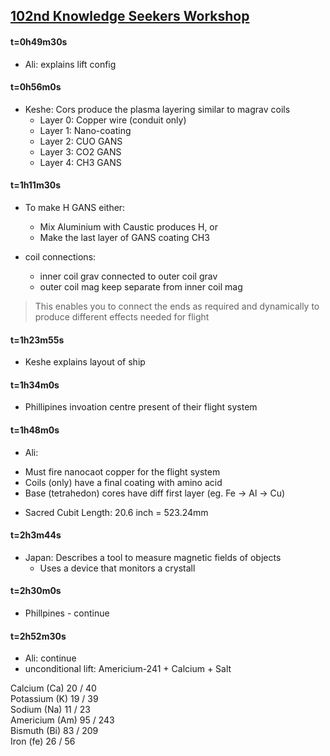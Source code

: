 
## [102nd Knowledge Seekers Workshop](https://www.youtube.com/watch?v=Tm61NHWOOLs)


#### t=0h49m30s
* Ali: explains lift config

#### t=0h56m0s
* Keshe: Cors produce the plasma layering similar to magrav coils
  - Layer 0: Copper wire (conduit only)
  - Layer 1: Nano-coating
  - Layer 2: CUO GANS
  - Layer 3: CO2 GANS
  - Layer 4: CH3 GANS


#### t=1h11m30s
* To make H GANS either:
  - Mix Aluminium with Caustic produces H, or
  - Make the last layer of GANS coating CH3

* coil connections:
  - inner coil grav connected to outer coil grav
  - outer coil mag keep separate from inner coil mag

> This enables you to connect the ends as required and dynamically to produce different effects needed for flight

#### t=1h23m55s
* Keshe explains layout of ship 


#### t=1h34m0s
* Phillipines invoation centre present of their flight system


#### t=1h48m0s
* Ali:
- Must fire nanocaot copper for the flight system
- Coils (only) have a final coating with amino acid
- Base (tetrahedon) cores have diff first layer (eg. Fe -> Al -> Cu)

* Sacred Cubit Length: 20.6 inch = 523.24mm

#### t=2h3m44s
* Japan: Describes a tool to measure magnetic fields of objects
  - Uses a device that monitors a crystall

#### t=2h30m0s
* Phillpines - continue


#### t=2h52m30s
* Ali: continue
* unconditional lift: Americium-241 + Calcium + Salt

Calcium (Ca)   20 / 40  
Potassium (K)  19 / 39  
Sodium (Na)    11 / 23  
Americium (Am) 95 / 243  
Bismuth (Bi)   83 / 209  
Iron (fe)      26 / 56  


